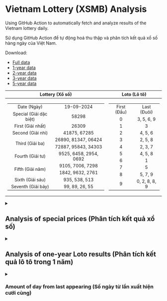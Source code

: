 # Vietnam Lottery (XSMB) Analysis

Using GitHub Action to automatically fetch and analyze results of the Vietnam lottery daily.

Sử dụng GitHub Action để tự động hoá thu thập và phân tích kết quả xổ số hàng ngày của Việt Nam.

Download:

* [Full data](https://raw.githubusercontent.com/khiemdoan/vietnam-lottery-xsmb-analysis/main/results/xsmb.csv)
* [1-year data](https://raw.githubusercontent.com/khiemdoan/vietnam-lottery-xsmb-analysis/main/results/xsmb_1_year.csv)
* [2-year data](https://raw.githubusercontent.com/khiemdoan/vietnam-lottery-xsmb-analysis/main/results/xsmb_2_year.csv)
* [3-year data](https://raw.githubusercontent.com/khiemdoan/vietnam-lottery-xsmb-analysis/main/results/xsmb_3_year.csv)
* [5-year data](https://raw.githubusercontent.com/khiemdoan/vietnam-lottery-xsmb-analysis/main/results/xsmb_5_year.csv)

| Lottery (Xổ số) | Loto (Lô tô) |
| :------------: | :----------: |
| <table><tr><td>Date (Ngày)</td><td>19-09-2024</td></tr><tr><td>Special (Giải dặc biệt)</td><td>58298</td></tr><tr><td>First (Giải nhất)</td><td>26309</td></tr><tr><td>Second (Giải nhì)</td><td>41875, 67285</td></tr><tr><td rowspan="2">Third (Giải ba)</td><td>26890, 81347, 06424</td></tr><tr><td>72887, 95843, 34303</td></tr><tr><td>Fourth (Giải tư)</td><td>9525, 6458, 2954, 0692</td></tr><tr><td rowspan="2">Fifth (Giải năm)</td><td>9105, 7006, 7298</td></tr><tr><td>1842, 9632, 2761</td></tr><tr><td>Sixth (Giải sáu)</td><td>935, 538, 513</td></tr><tr><td>Seventh (Giải bảy)</td><td>99, 89, 26, 55</td></tr></table> | <table><tr><td>First (Đầu)</td><td>Last (Đuôi)</td></tr><tr><td>0</td><td>3, 5, 6, 9</td></tr><tr><td>1</td><td>3</td></tr><tr><td>2</td><td>4, 5, 6</td></tr><tr><td>3</td><td>2, 5, 8</td></tr><tr><td>4</td><td>2, 3, 7</td></tr><tr><td>5</td><td>4, 5, 8</td></tr><tr><td>6</td><td>1</td></tr><tr><td>7</td><td>5</td></tr><tr><td>8</td><td>5, 7, 9</td></tr><tr><td>9</td><td>0, 2, 8, 8, 9</td></tr></table> |

<details>
  <summary><h2>Analysis of special prices (Phân tích kết quả xổ số)</h2></summary>
  <h3>Amount of day from last appearing (Số ngày từ lần xuất hiện cuối cùng)</h3>

  ![Delta](images/special_delta.jpg)

  <h3>Top 10 amount of day from last appearing (Top 10 số lâu chưa xuất hiện)</h3>

  ![Delta top 10](images/special_delta_top_10.jpg)
</details>

<details>
  <summary><h2>Analysis of one-year Loto results (Phân tích kết quả lô tô trong 1 năm)</h2></summary>

  Max: 132. Min: 65.

  Mean: 97.74. Standard deviation: 11.64.

  <h3>Detail (Chi tiết)</h3>

  ![Detail](images/heatmap.jpg)

  <h3>Top 10</h3>

  ![Top 10](images/top-10.jpg)

  <h3>Distribution (Phân bổ)</h3>

  ![Distribution](images/distribution.jpg)
</details>

<details>
  <summary><h3>Amount of day from last appearing (Số ngày từ lần xuất hiện cưới cùng)</h2></summary>

  ![Delta](images/delta.jpg)

  <h3>Top 10 amount of day from last appearing (Top 10 số lâu chưa xuất hiện)</h3>

  ![Delta top 10](images/delta_top_10.jpg)
</details>